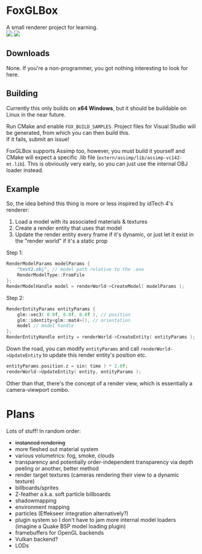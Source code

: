 # FoxGLBox

A small renderer project for learning.   
![](https://i.imgur.com/dfuBsIC.jpg)
![](https://i.imgur.com/pLuVO3Z.jpg)

## Downloads

None. If you're a non-programmer, you got nothing interesting to look for here.

## Building

Currently this only builds on **x64 Windows**, but it should be buildable on Linux in the near future.

Run CMake and enable `FOX_BUILD_SAMPLES`. Project files for Visual Studio will be generated, from which you can then build this.   
If it fails, submit an issue!

FoxGLBox supports Assimp too, however, you must build it yourself and CMake will expect a specific .lib file (`extern/assimp/lib/assimp-vc142-mt.lib`). This is obviously very early, so you can just use the internal OBJ loader instead.

## Example

So, the idea behind this thing is more or less inspired by idTech 4's renderer:
1. Load a model with its associated materials & textures
2. Create a render entity that uses that model
3. Update the render entity every frame if it's dynamic, or just let it exist in the "render world" if it's a static prop

Step 1:
```cpp
RenderModelParams modelParams {
	"text2.obj", // model path relative to the .exe
	RenderModelType::FromFile
};
RenderModelHandle model = renderWorld->CreateModel( modelParams );
```

Step 2:
```cpp
RenderEntityParams entityParams {
    glm::vec3( 0.0f, 0.0f, 0.0f ), // position
    glm::identity<glm::mat4>(), // orientation
    model // model handle
};
RenderEntityHandle entity = renderWorld->CreateEntity( entityParams );
```
Down the road, you can modify `entityParams` and call `renderWorld->UpdateEntity` to update this render entity's position etc.
```cpp
entityParams.position.z = sin( time ) * 2.0f;
renderWorld->UpdateEntity( entity, entityParams );
```

Other than that, there's the concept of a render view, which is essentially a camera-viewport combo.

# Plans

Lots of stuff! In random order:
- ~~instanced rendering~~
- more fleshed out material system
- various volumetrics: fog, smoke, clouds
- transparency and potentially order-independent transparency via depth peeling or another, better method
- render target textures (cameras rendering their view to a dynamic texture)
- billboards/sprites
- Z-feather a.k.a. soft particle billboards
- shadowmapping
- environment mapping
- particles (Effekseer integration alternatively?)
- plugin system so I don't have to jam more internal model loaders (imagine a Quake BSP model loading plugin)
- framebuffers for OpenGL backends
- Vulkan backend?
- LODs
